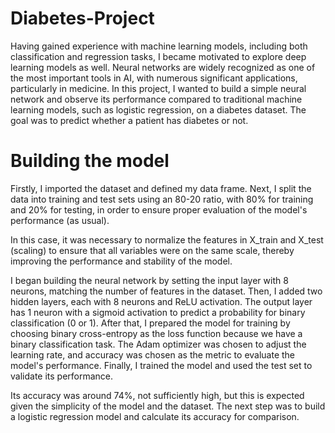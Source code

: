 # Diabetes-Project 
Having gained experience with machine learning models, including both classification and regression tasks, I became motivated to explore deep learning models as well. Neural networks are widely recognized as one of the most important tools in AI, with numerous significant applications, particularly in medicine. In this project, I wanted to build a simple neural network and observe its performance compared to traditional machine learning models, such as logistic regression, on a diabetes dataset. The goal was to predict whether a patient has diabetes or not.

# Building the model
Firstly, I imported the dataset and defined my data frame. Next, I split the data into training and test sets using an 80-20 ratio, with 80% for training and 20% for testing, in order to ensure proper evaluation of the model's performance (as usual).

In this case, it was necessary to normalize the features in X_train and X_test (scaling) to ensure that all variables were on the same scale, thereby improving the performance and stability of the model.

I began building the neural network by setting the input layer with 8 neurons, matching the number of features in the dataset. Then, I added two hidden layers, each with 8 neurons and ReLU activation. The output layer has 1 neuron with a sigmoid activation to predict a probability for binary classification (0 or 1). After that, I prepared the model for training by choosing binary cross-entropy as the loss function because we have a binary classification task. The Adam optimizer was chosen to adjust the learning rate, and accuracy was chosen as the metric to evaluate the model's performance. Finally, I trained the model and used the test set to validate its performance. 

Its accuracy was around 74%, not sufficiently high, but this is expected given the simplicity of the model and the dataset. The next step was to build a logistic regression model and calculate its accuracy for comparison.
